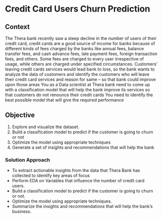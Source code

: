 # Credit Card Users Churn Prediction 
## Context
The Thera bank recently saw a steep decline in the number of users of their credit card, credit cards are a good source of income for banks because of different kinds of fees charged by the banks like annual fees, balance transfer fees, and cash advance fees, late payment fees, foreign transaction fees, and others. Some fees are charged to every user irrespective of usage, while others are charged under specified circumstances.
Customers’ leaving credit cards services would lead bank to loss, so the bank wants to analyze the data of customers and identify the customers who will leave their credit card services and reason for same – so that bank could improve upon those areas
You as a Data scientist at Thera bank need to come up with a classification model that will help the bank improve its services so that customers do not renounce their credit cards
You need to identify the best possible model that will give the required performance
## Objective
1.	Explore and visualize the dataset.
2.	Build a classification model to predict if the customer is going to churn or not
3.	Optimize the model using appropriate techniques
4.	Generate a set of insights and recommendations that will help the bank
### Solution Approach
* To extract actionable insights from the data that Thera Bank has collected to identify key areas of focus
* Perform EDA on Variables that influence the number of credit card users.
* Build a classification model to predict if the customer is going to churn or not.
* Optimize the model using appropriate techniques.
* Summarize the insights and recommendations that will help the bank’s business.
